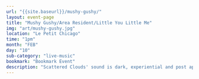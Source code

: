 ```yaml
---
url: "{{site.baseurl}}/mushy-gushy/"
layout: event-page
title: "Mushy Gushy/Area Resident/Little You Little Me"
img: "art/mushy-gushy.jpg"
location: "Le Petit Chicago"
time: "1pm"
month: "FEB"
day: "10"
sub-category: "live-music"
bookmark: "Bookmark Event"
description: "Scattered Clouds' sound is dark, experiential and post apocalyptic. It layers artificial enstasy with bouts of unsteady euphoria and romanticism. Brooding rhythms and precise noise from this experimental 3-piece underline film noir imagery and auto-fictional narratives. "
---
```

